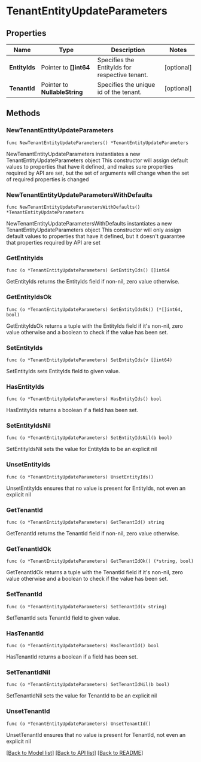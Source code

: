 # TenantEntityUpdateParameters

## Properties

Name | Type | Description | Notes
------------ | ------------- | ------------- | -------------
**EntityIds** | Pointer to **[]int64** | Specifies the EntityIds for respective tenant. | [optional] 
**TenantId** | Pointer to **NullableString** | Specifies the unique id of the tenant. | [optional] 

## Methods

### NewTenantEntityUpdateParameters

`func NewTenantEntityUpdateParameters() *TenantEntityUpdateParameters`

NewTenantEntityUpdateParameters instantiates a new TenantEntityUpdateParameters object
This constructor will assign default values to properties that have it defined,
and makes sure properties required by API are set, but the set of arguments
will change when the set of required properties is changed

### NewTenantEntityUpdateParametersWithDefaults

`func NewTenantEntityUpdateParametersWithDefaults() *TenantEntityUpdateParameters`

NewTenantEntityUpdateParametersWithDefaults instantiates a new TenantEntityUpdateParameters object
This constructor will only assign default values to properties that have it defined,
but it doesn't guarantee that properties required by API are set

### GetEntityIds

`func (o *TenantEntityUpdateParameters) GetEntityIds() []int64`

GetEntityIds returns the EntityIds field if non-nil, zero value otherwise.

### GetEntityIdsOk

`func (o *TenantEntityUpdateParameters) GetEntityIdsOk() (*[]int64, bool)`

GetEntityIdsOk returns a tuple with the EntityIds field if it's non-nil, zero value otherwise
and a boolean to check if the value has been set.

### SetEntityIds

`func (o *TenantEntityUpdateParameters) SetEntityIds(v []int64)`

SetEntityIds sets EntityIds field to given value.

### HasEntityIds

`func (o *TenantEntityUpdateParameters) HasEntityIds() bool`

HasEntityIds returns a boolean if a field has been set.

### SetEntityIdsNil

`func (o *TenantEntityUpdateParameters) SetEntityIdsNil(b bool)`

 SetEntityIdsNil sets the value for EntityIds to be an explicit nil

### UnsetEntityIds
`func (o *TenantEntityUpdateParameters) UnsetEntityIds()`

UnsetEntityIds ensures that no value is present for EntityIds, not even an explicit nil
### GetTenantId

`func (o *TenantEntityUpdateParameters) GetTenantId() string`

GetTenantId returns the TenantId field if non-nil, zero value otherwise.

### GetTenantIdOk

`func (o *TenantEntityUpdateParameters) GetTenantIdOk() (*string, bool)`

GetTenantIdOk returns a tuple with the TenantId field if it's non-nil, zero value otherwise
and a boolean to check if the value has been set.

### SetTenantId

`func (o *TenantEntityUpdateParameters) SetTenantId(v string)`

SetTenantId sets TenantId field to given value.

### HasTenantId

`func (o *TenantEntityUpdateParameters) HasTenantId() bool`

HasTenantId returns a boolean if a field has been set.

### SetTenantIdNil

`func (o *TenantEntityUpdateParameters) SetTenantIdNil(b bool)`

 SetTenantIdNil sets the value for TenantId to be an explicit nil

### UnsetTenantId
`func (o *TenantEntityUpdateParameters) UnsetTenantId()`

UnsetTenantId ensures that no value is present for TenantId, not even an explicit nil

[[Back to Model list]](../README.md#documentation-for-models) [[Back to API list]](../README.md#documentation-for-api-endpoints) [[Back to README]](../README.md)


